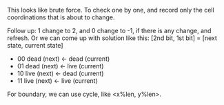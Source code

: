 
This looks like brute force. To check one by one, and record only the cell coordinations that is about to change.     

Follow up: 
1 change to 2, and 0 change to -1, if there is any change, and refresh.   Or we can come up with solution like this:
[2nd bit, 1st bit] = [next state, current state]

- 00  dead (next) <- dead (current)
- 01  dead (next) <- live (current)  
- 10  live (next) <- dead (current)  
- 11  live (next) <- live (current) 


For boundary, we can use cycle, like <x%len, y%len>.    

